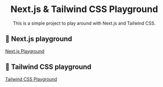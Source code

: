 <div align='center'>
<h1> Next.js & Tailwind CSS Playground </h1>
This is a simple project to play around with Next.js and Tailwind CSS.
</div>

## 🚀 Next.js playground
[Next.js Playground](./next_playground)

## 🚀 Tailwind CSS playground
[Tailwind CSS Playground](./tailwind_playground)
